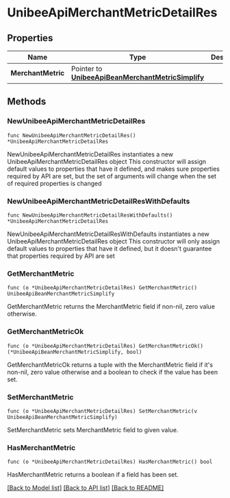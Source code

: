 # UnibeeApiMerchantMetricDetailRes

## Properties

Name | Type | Description | Notes
------------ | ------------- | ------------- | -------------
**MerchantMetric** | Pointer to [**UnibeeApiBeanMerchantMetricSimplify**](UnibeeApiBeanMerchantMetricSimplify.md) |  | [optional] 

## Methods

### NewUnibeeApiMerchantMetricDetailRes

`func NewUnibeeApiMerchantMetricDetailRes() *UnibeeApiMerchantMetricDetailRes`

NewUnibeeApiMerchantMetricDetailRes instantiates a new UnibeeApiMerchantMetricDetailRes object
This constructor will assign default values to properties that have it defined,
and makes sure properties required by API are set, but the set of arguments
will change when the set of required properties is changed

### NewUnibeeApiMerchantMetricDetailResWithDefaults

`func NewUnibeeApiMerchantMetricDetailResWithDefaults() *UnibeeApiMerchantMetricDetailRes`

NewUnibeeApiMerchantMetricDetailResWithDefaults instantiates a new UnibeeApiMerchantMetricDetailRes object
This constructor will only assign default values to properties that have it defined,
but it doesn't guarantee that properties required by API are set

### GetMerchantMetric

`func (o *UnibeeApiMerchantMetricDetailRes) GetMerchantMetric() UnibeeApiBeanMerchantMetricSimplify`

GetMerchantMetric returns the MerchantMetric field if non-nil, zero value otherwise.

### GetMerchantMetricOk

`func (o *UnibeeApiMerchantMetricDetailRes) GetMerchantMetricOk() (*UnibeeApiBeanMerchantMetricSimplify, bool)`

GetMerchantMetricOk returns a tuple with the MerchantMetric field if it's non-nil, zero value otherwise
and a boolean to check if the value has been set.

### SetMerchantMetric

`func (o *UnibeeApiMerchantMetricDetailRes) SetMerchantMetric(v UnibeeApiBeanMerchantMetricSimplify)`

SetMerchantMetric sets MerchantMetric field to given value.

### HasMerchantMetric

`func (o *UnibeeApiMerchantMetricDetailRes) HasMerchantMetric() bool`

HasMerchantMetric returns a boolean if a field has been set.


[[Back to Model list]](../README.md#documentation-for-models) [[Back to API list]](../README.md#documentation-for-api-endpoints) [[Back to README]](../README.md)


